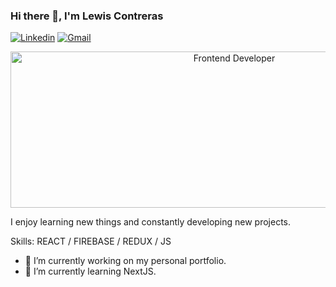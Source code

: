 ### Hi there 👋, I'm Lewis Contreras
[![Linkedin](https://img.shields.io/badge/-LinkedIn-blue?style=flat&logo=Linkedin&logoColor=white)](https://www.linkedin.com/in/lewis-contreras/)
[![Gmail](https://img.shields.io/badge/-Gmail-c14438?style=flat&logo=Gmail&logoColor=white)](mailto:legiconba4@gmail.com)



<p align="center">
  <img width="700" height="250" alt="Frontend Developer" src="https://i.imgur.com/VApkZo6.jpeg">
</p>






I enjoy learning new things and constantly developing new projects.

Skills:  REACT / FIREBASE / REDUX / JS 

- 🔭 I’m currently working on my personal portfolio. 
- 🌱 I’m currently learning NextJS. 



